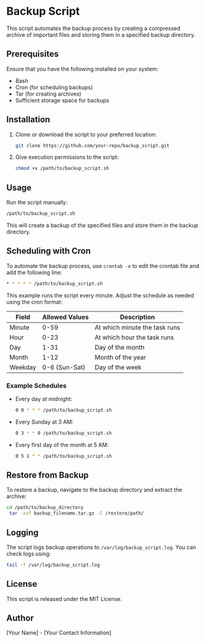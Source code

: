 # Backup Script

This script automates the backup process by creating a compressed archive of important files and storing them in a specified backup directory.

## Prerequisites

Ensure that you have the following installed on your system:

- Bash
- Cron (for scheduling backups)
- Tar (for creating archives)
- Sufficient storage space for backups

## Installation

1. Clone or download the script to your preferred location:
   ```bash
   git clone https://github.com/your-repo/backup_script.git
   ```
2. Give execution permissions to the script:
   ```bash
   chmod +x /path/to/backup_script.sh
   ```

## Usage

Run the script manually:

```bash
/path/to/backup_script.sh
```

This will create a backup of the specified files and store them in the backup directory.

## Scheduling with Cron

To automate the backup process, use `crontab -e` to edit the crontab file and add the following line:

```bash
* * * * * /path/to/backup_script.sh
```

This example runs the script every minute. Adjust the schedule as needed using the cron format:

| Field   | Allowed Values | Description                   |
| ------- | -------------- | ----------------------------- |
| Minute  | 0-59           | At which minute the task runs |
| Hour    | 0-23           | At which hour the task runs   |
| Day     | 1-31           | Day of the month              |
| Month   | 1-12           | Month of the year             |
| Weekday | 0-6 (Sun-Sat)  | Day of the week               |

### Example Schedules

- Every day at midnight:
  ```bash
  0 0 * * * /path/to/backup_script.sh
  ```
- Every Sunday at 3 AM:
  ```bash
  0 3 * * 0 /path/to/backup_script.sh
  ```
- Every first day of the month at 5 AM:
  ```bash
  0 5 1 * * /path/to/backup_script.sh
  ```

## Restore from Backup

To restore a backup, navigate to the backup directory and extract the archive:

```bash
cd /path/to/backup_directory
 tar -xvf backup_filename.tar.gz -C /restore/path/
```

## Logging

The script logs backup operations to `/var/log/backup_script.log`. You can check logs using:

```bash
tail -f /var/log/backup_script.log
```

## License

This script is released under the MIT License.

## Author

[Your Name] - [Your Contact Information]
